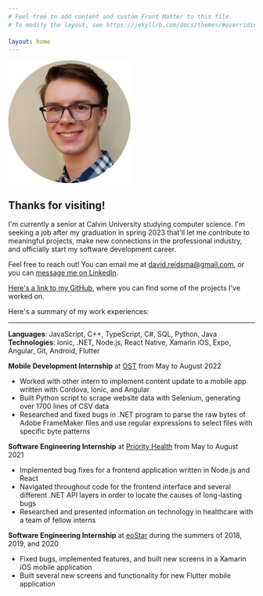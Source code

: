 ```yaml
---
# Feel free to add content and custom Front Matter to this file.
# To modify the layout, see https://jekyllrb.com/docs/themes/#overriding-theme-defaults

layout: home
---
```


<img src="/assets/face.png" alt="A picture of my face" width="250"/>

## **Thanks for visiting!**

I'm currently a senior at Calvin University studying computer science. I'm seeking a job after my graduation in spring 2023 that'll let me contribute to meaningful projects, make new connections in the professional industry, and officially start my software development career.

Feel free to reach out! You can email me at <david.reidsma@gmail.com>, or you can [message me on LinkedIn](https://www.linkedin.com/in/davidreidsma/).

[Here's a link to my GitHub](https://github.com/hangrydave), where you can find some of the projects I've worked on.

Here's a summary of my work experiences:

<!-- 
[LinkedIn](https://www.linkedin.com/in/davidreidsma/)  
[GitHub](https://github.com/hangrydave)  
[Here's a PDF of my resume](/assets/David_Reidsma_Resume.pdf). Alternatively, here's a summary of my work experience. -->

<!-- ### Here's a summary of my work experience: -->

---

**Languages**: JavaScript, C++, TypeScript, C#, SQL, Python, Java  
**Technologies**: Ionic, .NET, Node.js, React Native, Xamarin iOS, Expo, Angular, Git, Android, Flutter


**Mobile Development Internship** at [OST](https://www.ostusa.com/) from May to August 2022
- Worked with other intern to implement content update to a mobile app written with Cordova, Ionic, and Angular
- Built Python script to scrape website data with Selenium, generating over 1700 lines of CSV data
- Researched and fixed bugs in .NET program to parse the raw bytes of Adobe FrameMaker files and use regular expressions to select files with specific byte patterns


**Software Engineering Internship** at [Priority Health](https://www.priorityhealth.com/) from May to August 2021
- Implemented bug fixes for a frontend application written in Node.js and React
- Navigated throughout code for the frontend interface and several different .NET API layers in order to locate the causes of long-lasting bugs
- Researched and presented information on technology in healthcare with a team of fellow interns


**Software Engineering Internship** at [eoStar](https://eostar.com/) during the summers of 2018, 2019, and 2020
- Fixed bugs, implemented features, and built new screens in a Xamarin iOS mobile application
- Built several new screens and functionality for new Flutter mobile application
